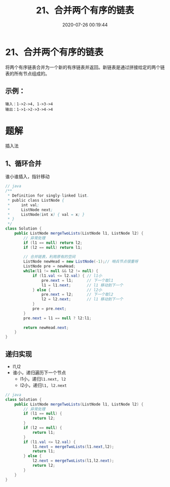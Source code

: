﻿---
title: 21、合并两个有序的链表
categories:
- leetcode
tags:
  - 递归
  - 链表
date: 2020-07-26 00:19:44
---

# 21、合并两个有序的链表

将两个有序链表合并为一个新的有序链表并返回。新链表是通过拼接给定的两个链表的所有节点组成的。 

## 示例：
```
输入：1->2->4, 1->3->4
输出：1->1->2->3->4->4
```
<!-- 来源：力扣（LeetCode）
链接：https://leetcode-cn.com/problems/merge-two-sorted-lists
著作权归领扣网络所有。商业转载请联系官方授权，非商业转载请注明出处。 -->

# 题解

插入法 

## 1、循环合并

谁小谁插入，指针移动

```java
// java
/**
 * Definition for singly-linked list.
 * public class ListNode {
 *     int val;
 *     ListNode next;
 *     ListNode(int x) { val = x; }
 * }
 */
class Solution {
    public ListNode mergeTwoLists(ListNode l1, ListNode l2) {
        // 异常处理
        if (l1 == null) return l2;
        if (l2 == null) return l1;
        
        // 合并链表，利用原有的空间
        ListNode newHead = new ListNode(-1);// 哨兵节点很重呀
        ListNode pre = newHead;
        while(l1 != null && l2 != null) {
            if (l1.val <= l2.val) { // l1小
                pre.next = l1;      // 下一个取l1
                l1 = l1.next;       // l1 移动到下一个
            } else {                // l2小
                pre.next = l2;      // 下一个取l2
                l2 = l2.next;       // l1 移动到下一个
            }
            pre = pre.next;
        }
        pre.next = l1 == null ? l2:l1;
        
        return newHead.next;
    }
}
```
## 递归实现
- l1,l2
- 谁小，递归遍历下一个节点
    - l1小，递归`l1.next, l2`
    - l2小，递归`l1, l2.next`
```java
// java
class Solution {
    public ListNode mergeTwoLists(ListNode l1, ListNode l2) {
        // 异常处理
        if (l1 == null) {
            return l2;
        }
        if (l2 == null) {
            return l1;
        }
        if (l1.val <= l2.val) {
            l1.next = mergeTwoLists(l1.next,l2);
            return l1;
        } else {
            l2.next = mergeTwoLists(l1,l2.next);
            return l2;
        }
    }
}
```
